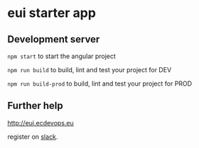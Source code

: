 # eui starter app

## Development server

````npm start```` to start the angular project

````npm run build```` to build, lint and test your project for DEV

````npm run build-prod```` to build, lint and test your project for PROD

## Further help

http://eui.ecdevops.eu

register on [slack](https://ec-eui.slack.com).
